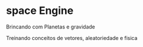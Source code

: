 # space Engine
Brincando com Planetas e gravidade

Treinando conceitos de vetores, aleatoriedade e fisica
